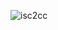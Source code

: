 ![isc2cc](https://github.com/ButchBytes-sec/ButchBytes-sec/assets/78964580/5097375e-8a35-4545-b6fa-4503b7124979)

